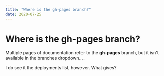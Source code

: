```yaml
---
title: "Where is the gh-pages branch?"
date: 2020-07-25
---
```

# Where is the **gh-pages** branch?

Multiple pages of documentation refer to the **gh-pages** branch, but it isn't available in the branches dropdown....

I do see it the deployments list, however. What gives?
